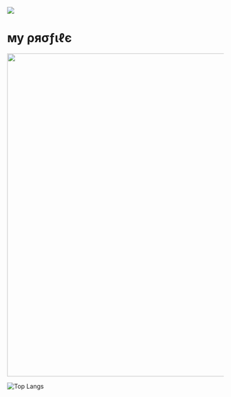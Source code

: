 
![](https://komarev.com/ghpvc/?username=Nisarat-A&style=flat-squareplastic&color=bd7274&label=PROFILE+VIEWS)

# му ρяσƒιℓє





<p align="center"><img src="https://i.pinimg.com/originals/db/46/ec/db46ec9d9461c912b74e6d7a08abb520.gif" width=750>
</p>



![Top Langs](https://github-readme-stats.vercel.app/api/top-langs/?username=Nisarat-A&layout=compact)

